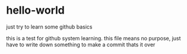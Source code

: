 # hello-world
just try to learn some github basics

this is a test for github system learning. 
this file means no purpose, just have to write down something to make a commit
thats it
over
